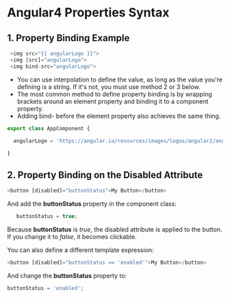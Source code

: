 
# Angular4 Properties Syntax


## 1.	Property Binding Example
 ```javascript 
  <img src="{{ angularLogo }}">
  <img [src]="angularLogo">
  <img bind-src="angularLogo">
```

- You can use interpolation to define the value, as long as the value you're defining is a string. If it's not, you must use method 2 or 3 below.
- The most common method to define property binding is by wrapping brackets around an element property and binding it to a component property.
- Adding bind- before the element property also achieves the same thing.

```javascript
export class AppComponent {
  
  angularLogo = 'https://angular.io/resources/images/logos/angular2/angular.png';

}
```


## 2.	Property Binding on the Disabled Attribute
```javascript
<button [disabled]="buttonStatus">My Button</button>
```
And add the **buttonStatus** property in the component class:
```javascript
   buttonStatus = true;
```

Because **buttonStatus** is _true_, the disabled attribute is applied to the button. If you change it to _false_, it becomes clickable.

You can also define a different template expression:
```javascript
<button [disabled]="buttonStatus == 'enabled'">My Button</button>
```
And change the **buttonStatus** property to:
```javascript
buttonStatus = 'enabled';
```
